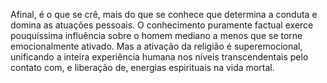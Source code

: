 ﻿Afinal, é o que se crê, mais do que se conhece que determina a conduta e domina as atuações pessoais. O conhecimento puramente factual exerce pouquíssima influência sobre o homem mediano a menos que se torne emocionalmente ativado. Mas a ativação da religião é superemocional, unificando a inteira experiência humana nos níveis transcendentais pelo contato com, e liberação de, energias espirituais na vida mortal.
